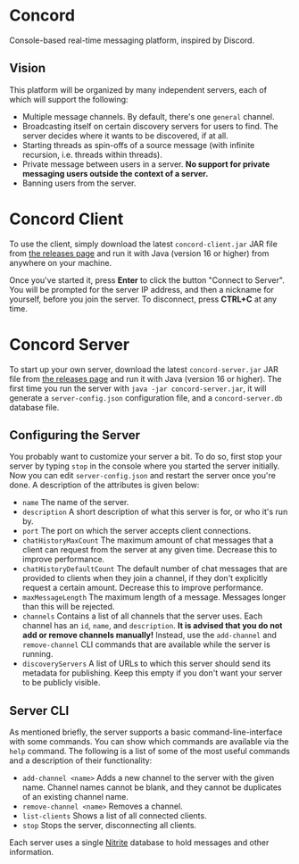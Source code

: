 # Concord
Console-based real-time messaging platform, inspired by Discord.

## Vision

This platform will be organized by many independent servers, each of which will support the following:
- Multiple message channels. By default, there's one `general` channel.
- Broadcasting itself on certain discovery servers for users to find. The server decides where it wants to be discovered, if at all.
- Starting threads as spin-offs of a source message (with infinite recursion, i.e. threads within threads).
- Private message between users in a server. **No support for private messaging users outside the context of a server.**
- Banning users from the server.

# Concord Client

To use the client, simply download the latest `concord-client.jar` JAR file from [the releases page](https://github.com/andrewlalis/Concord/releases) and run it with Java (version 16 or higher) from anywhere on your machine.

Once you've started it, press **Enter** to click the button "Connect to Server". You will be prompted for the server IP address, and then a nickname for yourself, before you join the server. To disconnect, press **CTRL+C** at any time.

# Concord Server

To start up your own server, download the latest `concord-server.jar` JAR file from [the releases page](https://github.com/andrewlalis/Concord/releases) and run it with Java (version 16 or higher). The first time you run the server with `java -jar concord-server.jar`, it will generate a `server-config.json` configuration file, and a `concord-server.db` database file.

## Configuring the Server

You probably want to customize your server a bit. To do so, first stop your server by typing `stop` in the console where you started the server initially. Now you can edit `server-config.json` and restart the server once you're done. A description of the attributes is given below:

- `name` The name of the server.
- `description` A short description of what this server is for, or who it's run by.
- `port` The port on which the server accepts client connections.
- `chatHistoryMaxCount` The maximum amount of chat messages that a client can request from the server at any given time. Decrease this to improve performance.
- `chatHistoryDefaultCount` The default number of chat messages that are provided to clients when they join a channel, if they don't explicitly request a certain amount. Decrease this to improve performance.
- `maxMessageLength` The maximum length of a message. Messages longer than this will be rejected.
- `channels` Contains a list of all channels that the server uses. Each channel has an `id`, `name`, and `description`. **It is advised that you do not add or remove channels manually!** Instead, use the `add-channel` and `remove-channel` CLI commands that are available while the server is running.
- `discoveryServers` A list of URLs to which this server should send its metadata for publishing. Keep this empty if you don't want your server to be publicly visible.

## Server CLI

As mentioned briefly, the server supports a basic command-line-interface with some commands. You can show which commands are available via the `help` command. The following is a list of some of the most useful commands and a description of their functionality:

- `add-channel <name>` Adds a new channel to the server with the given name. Channel names cannot be blank, and they cannot be duplicates of an existing channel name.
- `remove-channel <name>` Removes a channel.
- `list-clients` Shows a list of all connected clients.
- `stop` Stops the server, disconnecting all clients.

Each server uses a single [Nitrite](https://www.dizitart.org/nitrite-database/#what-is-nitrite) database to hold messages and other information.
